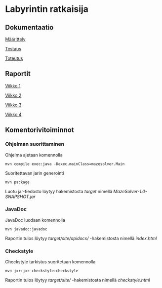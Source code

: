 # Labyrintin ratkaisija

## Dokumentaatio

[Määrittely](https://github.com/jarkmaen/maze-solver/blob/master/Dokumentaatio/maarittely.md)

[Testaus](https://github.com/jarkmaen/maze-solver/blob/master/Dokumentaatio/testaus.md)

[Toteutus](https://github.com/jarkmaen/maze-solver/blob/master/Dokumentaatio/toteutus.md)

## Raportit

[Viikko 1](https://github.com/jarkmaen/maze-solver/blob/master/Dokumentaatio/viikkoraportti1.md)

[Viikko 2](https://github.com/jarkmaen/maze-solver/blob/master/Dokumentaatio/viikkoraportti2.md)

[Viikko 3](https://github.com/jarkmaen/maze-solver/blob/master/Dokumentaatio/viikkoraportti3.md)

[Viikko 4](https://github.com/jarkmaen/maze-solver/blob/master/Dokumentaatio/viikkoraportti4.md)

## Komentorivitoiminnot

### Ohjelman suorittaminen

Ohjelma ajetaan komennolla

```
mvn compile exec:java -Dexec.mainClass=mazesolver.Main
```

Suoritettavan jarin generointi

```
mvn package
```

Luotu jar-tiedosto löytyy hakemistosta _target_ nimellä _MazeSolver-1.0-SNAPSHOT.jar_

### JavaDoc

JavaDoc luodaan komennolla

```
mvn javadoc:javadoc
```

Raportin tulos löytyy _target/site/apidocs/_ -hakemistosta nimellä _index.html_

### Checkstyle

Checkstyle tarkistus suoritetaan komennolla

```
mvn jxr:jxr checkstyle:checkstyle
```

Raportin tulos löytyy _target/site/_ -hakemistosta nimellä _checkstyle.html_
